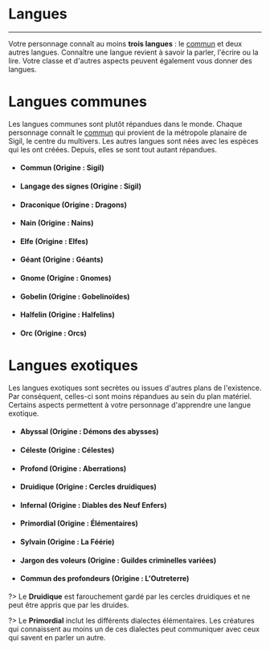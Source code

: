 # Langues <!-- {docsify-ignore} -->

---

Votre personnage connaît au moins **trois langues** : le [commun](#commun-origine-sigil) et deux autres langues. Connaître une langue revient à savoir la parler, l'écrire ou la lire. Votre classe et d'autres aspects peuvent également vous donner des langues.

# Langues communes

Les langues communes sont plutôt répandues dans le monde. Chaque personnage connaît le [commun](#commun-origine-sigil) qui provient de la métropole planaire de Sigil, le centre du multivers. Les autres langues sont nées avec les espèces qui les ont créées. Depuis, elles se sont tout autant répandues.

- #### **Commun** (Origine : Sigil) <!-- {docsify-ignore} -->
- #### **Langage des signes** (Origine : Sigil) <!-- {docsify-ignore} -->
- #### **Draconique** (Origine : Dragons) <!-- {docsify-ignore} -->
- #### **Nain** (Origine : Nains) <!-- {docsify-ignore} -->
- #### **Elfe** (Origine : Elfes) <!-- {docsify-ignore} -->
- #### **Géant** (Origine : Géants) <!-- {docsify-ignore} -->
- #### **Gnome** (Origine : Gnomes) <!-- {docsify-ignore} -->
- #### **Gobelin** (Origine : Gobelinoïdes) <!-- {docsify-ignore} -->
- #### **Halfelin** (Origine : Halfelins) <!-- {docsify-ignore} -->
- #### **Orc** (Origine : Orcs) <!-- {docsify-ignore} -->

# Langues exotiques

Les langues exotiques sont secrètes ou issues d'autres plans de l'existence. Par conséquent, celles-ci sont moins répandues au sein du plan matériel. Certains aspects permettent à votre personnage d'apprendre une langue exotique.

- #### **Abyssal** (Origine : Démons des abysses) <!-- {docsify-ignore} -->
- #### **Céleste** (Origine : Célestes) <!-- {docsify-ignore} -->
- #### **Profond** (Origine : Aberrations) <!-- {docsify-ignore} -->
- #### **Druidique** (Origine : Cercles druidiques) <!-- {docsify-ignore} -->
- #### **Infernal** (Origine : Diables des Neuf Enfers) <!-- {docsify-ignore} -->
- #### **Primordial** (Origine : Élémentaires) <!-- {docsify-ignore} -->
- #### **Sylvain** (Origine : La Féérie) <!-- {docsify-ignore} -->
- #### **Jargon des voleurs** (Origine : Guildes criminelles variées) <!-- {docsify-ignore} -->
- #### **Commun des profondeurs** (Origine : L'Outreterre) <!-- {docsify-ignore} -->

?> Le **Druidique** est farouchement gardé par les cercles druidiques et ne peut être appris que par les druides.

?> Le **Primordial** inclut les différents dialectes élémentaires. Les créatures qui connaissent au moins un de ces dialectes peut communiquer avec ceux qui savent en parler un autre.